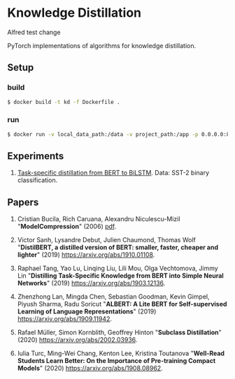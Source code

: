 # Knowledge Distillation

Alfred test change

PyTorch implementations of algorithms for knowledge distillation.

## Setup

### build

```bash
$ docker build -t kd -f Dockerfile .
```

### run

```bash
$ docker run -v local_data_path:/data -v project_path:/app -p 0.0.0.0:8084:8084 -it kd
```

## Experiments

1. [Task-specific distillation from BERT to BiLSTM](https://github.com/pvgladkov/knowledge-distillation/blob/master/experiments/sst2). Data: SST-2 binary classification.


## Papers

1. Cristian Bucila, Rich Caruana, Alexandru Niculescu-Mizil "**ModelCompression**" (2006) [pdf](https://www.cs.cornell.edu/~caruana/compression.kdd06.pdf).

2. Victor Sanh, Lysandre Debut, Julien Chaumond, Thomas Wolf "**DistilBERT, a distilled version of BERT: smaller, faster, cheaper and lighter**" (2019) https://arxiv.org/abs/1910.01108.

3. Raphael Tang, Yao Lu, Linqing Liu, Lili Mou, Olga Vechtomova, Jimmy Lin "**Distilling Task-Specific Knowledge from BERT into Simple Neural Networks**" (2019) https://arxiv.org/abs/1903.12136.

4. Zhenzhong Lan, Mingda Chen, Sebastian Goodman, Kevin Gimpel, Piyush Sharma, Radu Soricut "**ALBERT: A Lite BERT for Self-supervised Learning of Language Representations**" (2019) https://arxiv.org/abs/1909.11942.

5. Rafael Müller, Simon Kornblith, Geoffrey Hinton "**Subclass Distillation**" (2020) https://arxiv.org/abs/2002.03936.

6. Iulia Turc, Ming-Wei Chang, Kenton Lee, Kristina Toutanova "**Well-Read Students Learn Better: On the Importance of Pre-training Compact Models**" (2020) https://arxiv.org/abs/1908.08962.
